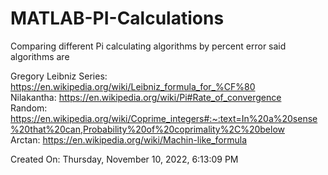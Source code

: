 # MATLAB-PI-Calculations
Comparing different Pi calculating algorithms by percent error said algorithms are 

Gregory Leibniz Series: https://en.wikipedia.org/wiki/Leibniz_formula_for_%CF%80 \
Nilakantha: https://en.wikipedia.org/wiki/Pi#Rate_of_convergence \
Random: https://en.wikipedia.org/wiki/Coprime_integers#:~:text=In%20a%20sense%20that%20can,Probability%20of%20coprimality%2C%20below \
Arctan: https://en.wikipedia.org/wiki/Machin-like_formula

Created On: Thursday, November 10, 2022, 6:13:09 PM
